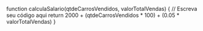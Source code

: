 function calculaSalario(qtdeCarrosVendidos, valorTotalVendas) {
 // Escreva seu código aqui
  return 2000 + (qtdeCarrosVendidos * 100) + (0.05 * valorTotalVendas)
}